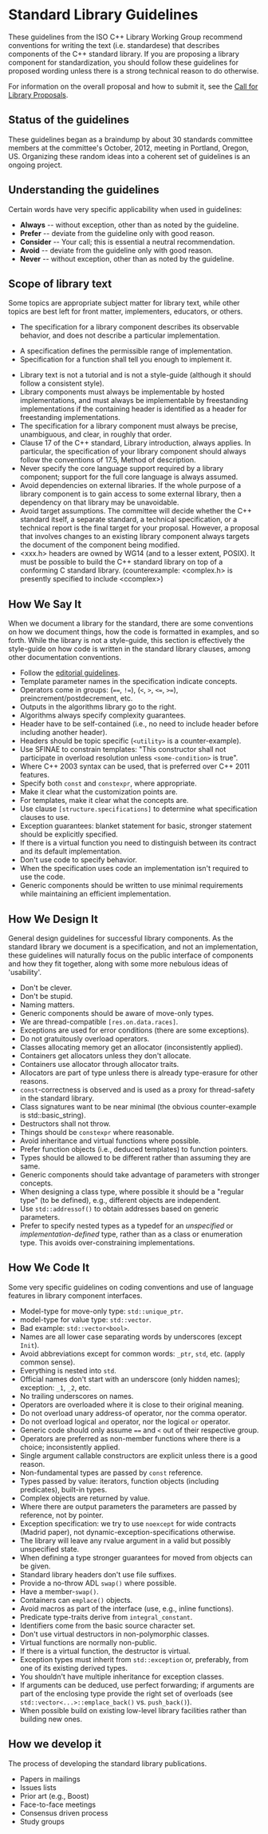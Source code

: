 # Standard Library Guidelines

These guidelines from the ISO C++ Library Working Group recommend conventions for writing the text (i.e. standardese) that describes components of the C++ standard library.
If you are proposing a library component for standardization, you should follow these guidelines for proposed wording unless there is a strong technical reason to do otherwise.

For information on the overall proposal and how to submit it, see the [Call for Library Proposals](http://cplusplus.github.com/LWG/call-for-library-proposals.html).

## Status of the guidelines

These guidelines began as a braindump by about 30 standards committee members at the committee's October, 2012, meeting in Portland, Oregon, US.
Organizing these random ideas into a coherent set of guidelines is an ongoing project.

## Understanding the guidelines

Certain words have very specific applicability when used in guidelines:

 + **Always** -- without exception, other than as noted by the guideline.
 + **Prefer** -- deviate from the guideline only with good reason.
 + **Consider** -- Your call; this is essential a neutral recommendation.
 + **Avoid** -- deviate from the guideline only with good reason.
 + **Never** -- without exception, other than as noted by the guideline.

## Scope of library text

Some topics are appropriate subject matter for library text, while other topics are
best left for front matter, implementers, educators, or others.

   + The specification for a library component describes its observable behavior, and does not describe a particular implementation.
   * A specification defines the permissible range of implementation.
   * Specification for a function shall tell you enough to implement it.
   + Library text is not a tutorial and is not a style-guide (although it should follow a consistent style).
   + Library components must always be implementable by hosted implementations, and must always be implementable by freestanding implementations if the containing header is identified as a header for freestanding implementations.
   + The specification for a library component must always be precise, unambiguous, and clear, in roughly that order.
   + Clause 17 of the C++ standard, Library introduction, always applies. In particular, the specification of your library component should always follow the conventions of 17.5, Method of description.
   + Never specify the core language support required by a library component; support for the full core language is always assumed.
   + Avoid dependencies on external libraries. If the whole purpose of a library component is to gain access to some external library, then a dependency on that library may be unavoidable.
   + Avoid target assumptions. The committee will decide whether the C++ standard itself, a separate standard, a technical specification, or a technical report is the final target for your proposal. However, a proposal that involves changes to an existing library component always targets the document of the component being modified.
   + <xxx.h> headers are owned by WG14 (and to a lesser extent, POSIX). It must be possible to build the C++ standard library on top of a conforming C standard library. (counterexample: \<complex.h\> is presently specified to include \<ccomplex\>)


## How We Say It

When we document a library for the standard, there are some conventions on how
we document things, how the code is formatted in examples, and so forth.  While
the library is not a style-guide, this section is effectively the style-guide
on how code is written in the standard library clauses, among other documentation
conventions.

   * Follow the [editorial guidelines](https://github.com/cplusplus/draft/wiki/Specification-Style-Guidelines).
   * Template parameter names in the specification indicate concepts.
   * Operators come in groups: (`==`, `!=`), (`<`, `>`, `<=`, `>=`), preincrement/postdecrement, etc.
   * Outputs in the algorithms library go to the right.
   * Algorithms always specify complexity guarantees.
   * Header have to be self-contained (i.e., no need to include header before including another header).
   * Headers should be topic specific (`<utility>` is a counter-example).
   * Use SFINAE to constrain templates: "This constructor shall not participate in overload resolution unless `<some-condition>` is true".
   * Where C++ 2003 syntax can be used, that is preferred over C++ 2011 features.
   * Specify both `const` and `constexpr`, where appropriate.
   * Make it clear what the customization points are.
   * For templates, make it clear what the concepts are.
   * Use clause `[structure.specifications]` to determine what specification clauses to use.
   * Exception guarantees: blanket statement for basic, stronger statement should be explicitly specified.
   * If there is a virtual function you need to distinguish between its contract and its default implementation.
   * Don't use code to specify behavior.
   * When the specification uses code an implementation isn't required to use the code.
   * Generic components should be written to use minimal requirements while maintaining an efficient implementation.


## How We Design It

General design guidelines for successful library components.  As the standard
library we document is a specification, and not an implementation, these
guidelines will naturally focus on the public interface of components and how
they fit together, along with some more nebulous ideas of 'usability'.

   * Don't be clever.
   * Don't be stupid.
   * Naming matters.
   * Generic components should be aware of move-only types.
   * We are thread-compatible `[res.on.data.races]`.
   * Exceptions are used for error conditions (there are some exceptions).
   * Do not gratuitously overload operators.
   * Classes allocating memory get an allocator (inconsistently applied).
   * Containers get allocators unless they don't allocate.
   * Containers use allocator through allocator traits.
   * Allocators are part of type unless there is already type-erasure for other reasons.
   * `const`-correctness is observed and is used as a proxy for thread-safety in the standard library.
   * Class signatures want to be near minimal (the obvious counter-example is std::basic_string).
   * Destructors shall not throw.
   * Things should be `constexpr` where reasonable.
   * Avoid inheritance and virtual functions where possible.
   * Prefer function objects (i.e., deduced templates) to function pointers.
   * Types should be allowed to be different rather than assuming they are same.
   * Generic components should take advantage of parameters with stronger concepts.
   * When designing a class type, where possible it should be a "regular type" (to be defined), e.g., different objects are independent.
   * Use `std::addressof()` to obtain addresses based on generic parameters.
   * Prefer to specify nested types as a typedef for an _unspecified_ or _implementation-defined_ type, rather than as a class or enumeration type. This avoids over-constraining implementations.


## How We Code It

Some very specific guidelines on coding conventions and use of language features
in library component interfaces.

   * Model-type for move-only type: `std::unique_ptr`.
   * model-type for value type: `std::vector`.
   * Bad example: `std::vector<bool>`.
   * Names are all lower case separating words by underscores (except `Init`).
   * Avoid abbreviations except for common words: `_ptr`, `std`, etc. (apply common sense).
   * Everything is nested into `std`.
   * Official names don't start with an underscore (only hidden names); exception: `_1`, `_2`, etc.
   * No trailing underscores on names.
   * Operators are overloaded where it is close to their original meaning.
   * Do not overload unary address-of operator, nor the comma operator.
   * Do not overload logical `and` operator, nor the logical `or` operator.
   * Generic code should only assume `==` and `<` out of their respective group.
   * Operators are preferred as non-member functions where there is a choice; inconsistently applied.
   * Single argument callable constructors are explicit unless there is a good reason.
   * Non-fundamental types are passed by `const` reference.
   * Types passed by value: iterators, function objects (including predicates), built-in types.
   * Complex objects are returned by value.
   * Where there are output parameters the parameters are passed by reference, not by pointer.
   * Exception specification: we try to use `noexcept` for wide contracts (Madrid paper), not dynamic-exception-specifications otherwise.
   * The library will leave any rvalue argument in a valid but possibly unspecified state.
   * When defining a type stronger guarantees for moved from objects can be given.
   * Standard library headers don't use file suffixes.
   * Provide a no-throw ADL `swap()` where possible.
   * Have a member-`swap()`.
   * Containers can `emplace()` objects.
   * Avoid macros as part of the interface (use, e.g., inline functions).
   * Predicate type-traits derive from `integral_constant`.
   * Identifiers come from the basic source character set.
   * Don't use virtual destructors in non-polymorphic classes.
   * Virtual functions are normally non-public.
   * If there is a virtual function, the destructor is virtual.
   * Exception types must inherit from `std::exception` or, preferably, from one of its existing derived types.
   * You shouldn't have multiple inheritance for exception classes.
   * If arguments can be deduced, use perfect forwarding; if arguments are part of the enclosing type provide the right set of overloads (see `std::vector<...>::emplace_back()` vs. `push_back()`).
   * When possible build on existing low-level library facilities rather than building new ones.


## How we develop it

The process of developing the standard library publications.

   * Papers in mailings
   * Issues lists
   * Prior art (e.g., Boost)
   * Face-to-face meetings
   * Consensus driven process
   * Study groups
